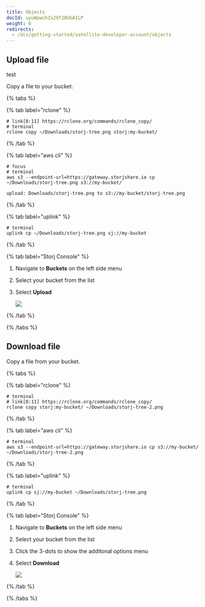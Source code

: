 ```yaml
---
title: Objects
docId: uyuWpwchZx29f28UGAILP
weight: 6
redirects:
  - /dcs/getting-started/satellite-developer-account/objects
---
```


## Upload file

test

Copy a file to your bucket.

{% tabs %}

{% tab label="rclone" %}

```shell {% title="rclone" %}
# link[8:11] https://rclone.org/commands/rclone_copy/
# terminal
rclone copy ~/Downloads/storj-tree.png storj:my-bucket/
```

{% /tab %}

{% tab label="aws cli" %}

```shell {% title="aws cli" %}
# focus
# terminal
aws s3 --endpoint-url=https://gateway.storjshare.io cp ~/Downloads/storj-tree.png s3://my-bucket/

upload: Downloads/storj-tree.png to s3://my-bucket/storj-tree.png
```

{% /tab %}

{% tab label="uplink" %}

```shell {% title="uplink" %}
# terminal
uplink cp ~/Downloads/storj-tree.png sj://my-bucket
```

{% /tab %}

{% tab label="Storj Console" %}

1. Navigate to **Buckets** on the left side menu

1. Select your bucket from the list

1. Select **Upload**

   ![](https://link.storjshare.io/raw/jua7rls6hkx5556qfcmhrqed2tfa/docs/images/storj-console-upload.png)

{% /tab %}

{% /tabs %}

## Download file

Copy a file from your bucket.

{% tabs %}

{% tab label="rclone" %}

```shell {% title="rclone" %}
# terminal
# link[8:11] https://rclone.org/commands/rclone_copy/
rclone copy storj:my-bucket/ ~/Downloads/storj-tree-2.png
```

{% /tab %}

{% tab label="aws cli" %}

```shell {% title="aws cli" %}
# terminal
aws s3 --endpoint-url=https://gateway.storjshare.io cp s3://my-bucket/ ~/Downloads/storj-tree-2.png
```

{% /tab %}

{% tab label="uplink" %}

```shell {% title="uplink" %}
# terminal
uplink cp sj://my-bucket ~/Downloads/storj-tree.png
```

{% /tab %}

{% tab label="Storj Console" %}

1. Navigate to **Buckets** on the left side menu

1. Select your bucket from the list

1. Click the 3-dots to show the additonal options menu

1. Select **Download**

   ![](https://link.storjshare.io/raw/jua7rls6hkx5556qfcmhrqed2tfa/docs/images/storj-console-download.png)

{% /tab %}

{% /tabs %}
